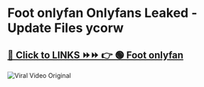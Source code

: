 
 # Foot onlyfan Onlyfans Leaked - Update Files ycorw

## <h2><a href="https://clipsfans.com/Foot_onlyfan&ref=git">🔗 Click to LINKS ⏩⏩ 👉 🟢 Foot onlyfan </a></h2>

<a href="https://clipsfans.com/Foot_onlyfan&ref=git" rel="nofollow" data-target="animated-image.originalLink"><img src="https://i.ibb.co.com/xMMVF88/686577567.gif" alt="Viral Video Original" style="max-width: 100%; display: inline-block;" data-target="animated-image.originalImage"></a>

